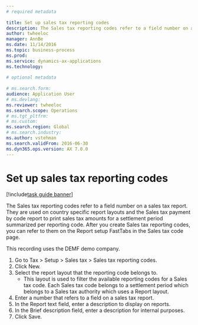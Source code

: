 ```yaml
--- 
# required metadata 
 
title: Set up sales tax reporting codes
description: The Sales tax reporting codes refer to a field number on a sales tax report. 
author: twheeloc
manager: AnnBe 
ms.date: 11/14/2016
ms.topic: business-process 
ms.prod:  
ms.service: dynamics-ax-applications 
ms.technology:  
 
# optional metadata 
 
# ms.search.form:   
audience: Application User 
# ms.devlang:  
ms.reviewer: twheeloc
ms.search.scope: Operations 
# ms.tgt_pltfrm:  
# ms.custom:  
ms.search.region: Global
# ms.search.industry: 
ms.author: vstehman
ms.search.validFrom: 2016-06-30 
ms.dyn365.ops.version: AX 7.0.0 
---
```

# Set up sales tax reporting codes

[!include[task guide banner](../../includes/task-guide-banner.md)]

The Sales tax reporting codes refer to a field number on a sales tax report. They are used on country specific report layouts and the Sales tax payment by code report to print sales tax amounts for a settlement period summarized per reporting code. After you create Sales tax reporting codes, you can refer to them on the Report setup FastTabs in the Sales tax code page. 

This recording uses the DEMF demo company.



1. Go to Tax > Setup > Sales tax > Sales tax reporting codes.
2. Click New.
3. Select the report layout that the reporting code belongs to.
    * This layout is used to filter the available reporting codes for a Sales tax code. Each Sales tax code belongs to a settlement period which belongs to a Sales tax authority which uses a Report layout.  
4. Enter a number that refers to a field on a sales tax report.
5. In the Report text field, enter a description to display on reports.
6. In the Brief description field, enter a description for internal purposes.
7. Click Save.

